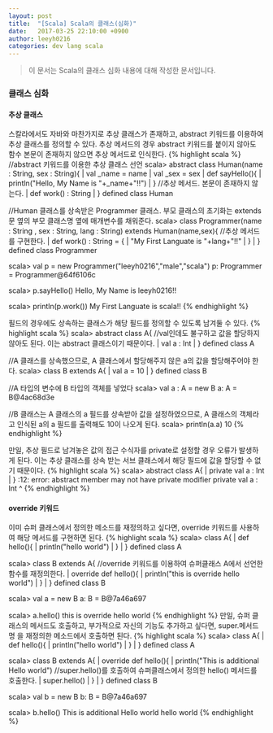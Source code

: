```yaml
---
layout: post
title:  "[Scala] Scala의 클래스(심화)"
date:   2017-03-25 22:10:00 +0900
author: leeyh0216
categories: dev lang scala
---
```


> 이 문서는 Scala의 클래스 심화 내용에 대해 작성한 문서입니다.

### 클래스 심화
#### 추상 클래스

스칼라에서도 자바와 마찬가지로 추상 클래스가 존재하고, abstract 키워드를 이용하여 추상 클래스를 정의할 수 있다. 추상 메서드의 경우 abstract 키워드를 붙이지 않아도 함수 본문이 존재하지 않으면 추상 메서드로 인식한다.
{% highlight scala %}
//abstract 키워드를 이용한 추상 클래스 선언
scala> abstract class Human(name : String, sex : String){
     | val _name = name
     | val _sex = sex
     | def sayHello(){
     | println("Hello, My Name is "+_name+"!!")
     | }
	//추상 메서드. 본문이 존재하지 않는다.
     | def work() : String
     | }
defined class Human

//Human 클래스를 상속받은 Programmer 클래스. 부모 클래스의 초기화는 extends문 옆의 부모 클래스명 옆에 매개변수를 채워준다.
scala> class Programmer(name : String , sex : String, lang : String) extends Human(name,sex){
	//추상 메서드를 구현한다.
     | def work() : String = {
     | "My First Languate is "+lang+"!!"
     | }
     | }
defined class Programmer

scala> val p = new Programmer("leeyh0216","male","scala")
p: Programmer = Programmer@64f6106c

scala> p.sayHello()
Hello, My Name is leeyh0216!!

scala> println(p.work())
My First Languate is scala!!
{% endhighlight %}

필드의 경우에도 상속하는 클래스가 해당 필드를 정의할 수 있도록 남겨둘 수 있다.
{% highlight scala %}
scala> abstract class A{
//val인데도 불구하고 값을 할당하지 않아도 된다. 이는 abstract 클래스이기 때문이다.
     | val a : Int
     | }
defined class A

//A 클래스를 상속했으므로, A 클래스에서 할당해주지 않은 a의 값을 할당해주어야 한다.
scala> class B extends A{
     | val a = 10
     | }
defined class B

//A 타입의 변수에 B 타입의 객체를 넣었다
scala> val a : A = new B
a: A = B@4ac68d3e

//B 클래스는 A 클래스의 a 필드를 상속받아 값을 설정하였으므로, A 클래스의 객체라고 인식된 a의 a 필드를 출력해도 10이 나오게 된다.
scala> println(a.a)
10
{% endhighlight %}

만일, 추상 필드로 남겨놓은 값의 접근 수식자를 private로 설정할 경우 오류가 발생하게 된다. 이는 추상 클래스를 상속 받는 서브 클래스에서 해당 필드에 값을 할당할 수 없기 때문이다.
{% highlight scala %}
scala> abstract class A{
     | private val a : Int
     | }
<console>:12: error: abstract member may not have private modifier
       private val a : Int
                   ^
{% endhighlight %}

#### override 키워드

이미 슈퍼 클래스에서 정의한 메소드를 재정의하고 싶다면, override 키워드를 사용하여 해당 메서드를 구현하면 된다.
{% highlight scala %}
scala> class A{
     | def hello(){
     | println("hello world")
     | }
     | }
defined class A

scala> class B extends A{
	//override 키워드를 이용하여 슈퍼클래스 A에서 선언한 함수를 재정의한다.
     | override def hello(){
     | println("this is override hello world")
     | }
     | }
defined class B

scala> val a = new B
a: B = B@7a46a697

scala> a.hello()
this is override hello world
{% endhighlight %}
만일, 슈퍼 클래스의 메서드도 호출하고, 부가적으로 자신의 기능도 추가하고 싶다면, super.메서드명 을 재정의한 메소드에서 호출하면 된다.
{% highlight scala %}
scala> class A{
     | def hello(){
     | println("hello world")
     | }
     | }
defined class A

scala> class B extends A{
     | override def hello(){
     | println("This is additional Hello world")
	//super.hello()를 호출하여 슈퍼클래스에서 정의한 hello() 메서드를 호출한다.
     | super.hello()
     | }
     | }
defined class B

scala> val b = new B
b: B = B@7a46a697

scala> b.hello()
This is additional Hello world
hello world
{% endhighlight %}
